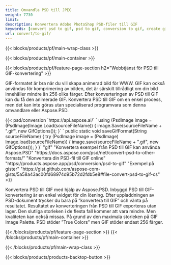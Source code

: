 ```yaml
---
title: Omvandla PSD till JPEG
weight: 7730
limit: 
description: Konvertera Adobe PhotoShop PSD-filer till GIF
keywords: [convert psd to gif, psd to gif, conversion to gif, create gif from psd, print psd as gif]
url: convert/to-gif/
---
```


{{< blocks/products/pf/main-wrap-class >}}

{{< blocks/products/pf/main-container >}}

{{< blocks/products/pf/feature-page-section h2="Webbtjänst för PSD till GIF-konvertering" >}}
<p>GIF-formatet är bra när du vill skapa animerad bild för WWW. GIF kan också användas för komprimering av bilden, det är särskilt tillrådligt om din bild innehåller mindre än 256 olika färger. Efter konverteringen av PSD till GIF kan du få den animerade GIF. Konvertera PSD till GIF om en enkel process, men det kan inte göras utan specialiserad programvara som denna omvandlare eller Aspose.PSD.</p>
{{< psd/conversion `https://api.aspose.ai/` 
`    using (PsdImage image = (PsdImage)Image.Load(sourceFileName))
    {
        image.Save(sourceFileName + ".gif",  new GifOptions());
    }` 
	`    public static void saveGifFormat(String sourceFileName) {
        try (PsdImage image = (PsdImage) Image.load(sourceFileName)) {
            image.save(sourceFileName + ".gif", new GifOptions());
        }
    }` 
"gif" 
"Konvertera exempel från PSD till GIF kan använda Aspose.PSD"  "https://docs.aspose.com/psd/net/convert-psd-to-other-formats/" 
"Konvertera din PSD-fil till GIF online" "https://products.aspose.app/psd/conversion/psd-to-gif" 
"Exempel på gister" "https://gist.github.com/aspose-com-gists/5a58a43ac00fd68974d95b72d2fdb5e8#file-convert-psd-to-gif-cs" >}}
<p>Konvertera PSD till GIF med hjälp av Aspose.PSD. Inbyggd PSD till GIF-konvertering är en enkel widget för din lösning. Efter uppladdningen av PSD-dokument trycker du bara på ”konvertera till GIF” och vänta på resultatet. Resultatet av konverteringen från PSD till GIF exporteras utan lager. Den slutliga storleken i de flesta fall kommer att vara mindre. Men kvaliteten kan också missas. På grund av den maximala storleken på GIF Image Palette. PSD stöder ”True Colors” men GIF stöder endast 256 färger. </p>
{{< /blocks/products/pf/feature-page-section >}}
{{< /blocks/products/pf/main-container >}}


{{< /blocks/products/pf/main-wrap-class >}}

{{< blocks/products/products-backtop-button >}}

